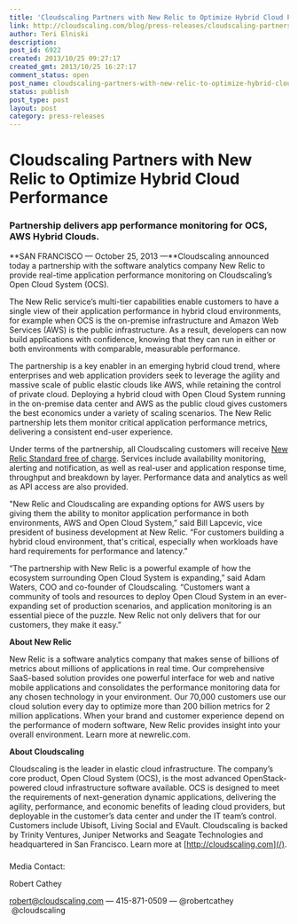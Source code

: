 ```yaml
---
title: 'Cloudscaling Partners with New Relic to Optimize Hybrid Cloud Performance'
link: http://cloudscaling.com/blog/press-releases/cloudscaling-partners-with-new-relic-to-optimize-hybrid-cloud-performance-3/
author: Teri Elniski
description: 
post_id: 6922
created: 2013/10/25 09:27:17
created_gmt: 2013/10/25 16:27:17
comment_status: open
post_name: cloudscaling-partners-with-new-relic-to-optimize-hybrid-cloud-performance-3
status: publish
post_type: post
layout: post
category: press-releases
---
```


# Cloudscaling Partners with New Relic to Optimize Hybrid Cloud Performance

### Partnership delivers app performance monitoring for OCS, AWS Hybrid Clouds.

**SAN FRANCISCO — October 25, 2013 —**Cloudscaling announced today a partnership with the software analytics company New Relic to provide real-time application performance monitoring on Cloudscaling’s Open Cloud System (OCS).

The New Relic service’s multi-tier capabilities enable customers to have a single view of their application performance in hybrid cloud environments, for example when OCS is the on-premise infrastructure and Amazon Web Services (AWS) is the public infrastructure. As a result, developers can now build applications with confidence, knowing that they can run in either or both environments with comparable, measurable performance.

The partnership is a key enabler in an emerging hybrid cloud trend, where enterprises and web application providers seek to leverage the agility and massive scale of public elastic clouds like AWS, while retaining the control of private cloud. Deploying a hybrid cloud with Open Cloud System running in the on-premise data center and AWS as the public cloud gives customers the best economics under a variety of scaling scenarios. The New Relic partnership lets them monitor critical application performance metrics, delivering a consistent end-user experience.

Under terms of the partnership, all Cloudscaling customers will receive [New Relic Standard free of charge](http://newrelic.com/cloudscaling). Services include availability monitoring, alerting and notification, as well as real-user and application response time, throughput and breakdown by layer. Performance data and analytics as well as API access are also provided.

"New Relic and Cloudscaling are expanding options for AWS users by giving them the ability to monitor application performance in both environments, AWS and Open Cloud System,” said Bill Lapcevic, vice president of business development at New Relic. “For customers building a hybrid cloud environment, that's critical, especially when workloads have hard requirements for performance and latency."

“The partnership with New Relic is a powerful example of how the ecosystem surrounding Open Cloud System is expanding,” said Adam Waters, COO and co-founder of Cloudscaling. “Customers want a community of tools and resources to deploy Open Cloud System in an ever-expanding set of production scenarios, and application monitoring is an essential piece of the puzzle. New Relic not only delivers that for our customers, they make it easy.”

**About New Relic**

New Relic is a software analytics company that makes sense of billions of metrics about millions of applications in real time. Our comprehensive SaaS-based solution provides one powerful interface for web and native mobile applications and consolidates the performance monitoring data for any chosen technology in your environment. Our 70,000 customers use our cloud solution every day to optimize more than 200 billion metrics for 2 million applications. When your brand and customer experience depend on the performance of modern software, New Relic provides insight into your overall environment. Learn more at newrelic.com.

**About Cloudscaling**

Cloudscaling is the leader in elastic cloud infrastructure. The company’s core product, Open Cloud System (OCS), is the most advanced OpenStack-powered cloud infrastructure software available. OCS is designed to meet the requirements of next-generation dynamic applications, delivering the agility, performance, and economic benefits of leading cloud providers, but deployable in the customer’s data center and under the IT team’s control. Customers include Ubisoft, Living Social and EVault. Cloudscaling is backed by Trinity Ventures, Juniper Networks and Seagate Technologies and headquartered in San Francisco. Learn more at [http://cloudscaling.com](/).

###

Media Contact:

Robert Cathey

[robert@cloudscaling.com](mailto:robert@cloudscaling.com) — 415-871-0509 — @robertcathey  @cloudscaling